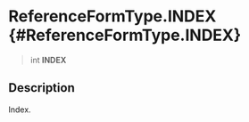 ReferenceFormType.INDEX {#ReferenceFormType.INDEX}
=======================

> int **INDEX**

Description
-----------

Index.
